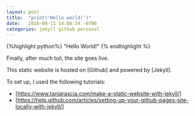 ```yaml
---
layout: post
title:  "print('Hello world!')"
date:   2016-09-11 14:08:34 -0700
categories: jekyll github personal
---
```


{%highlight python%}
"Hello World!"
{% endhighlight %}

Finally, after much toil, the site goes live.


This static website is hosted on [Github] and powered by [Jekyll].

To set up, I used the following tutorials:

* [https://www.taniarascia.com/make-a-static-website-with-jekyll/]
* [https://help.github.com/articles/setting-up-your-github-pages-site-locally-with-jekyll/]

